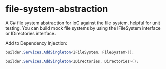 # file-system-abstraction

A C# file system abstraction for IoC against the file system, helpful for unit testing.  You can build mock file systems by using the IFileSystem interface or IDirectories interface.


Add to Dependency Injection:

```csharp
builder.Services.AddSingleton<IFileSystem, FileSystem>();

builder.Services.AddSingleton<IDirectories, Directories>();
```